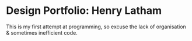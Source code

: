 # Design Portfolio: Henry Latham

This is my first attempt at programming, so excuse the lack of organisation & sometimes inefficient code.


